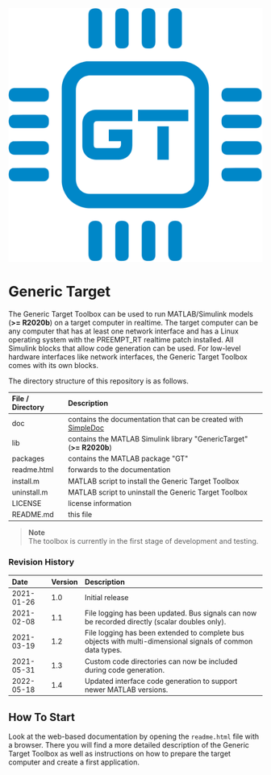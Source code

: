 ![](doc/img/icon.svg)

# Generic Target

The Generic Target Toolbox can be used to run MATLAB/Simulink models (**>= R2020b**) on a target computer in realtime.
The target computer can be any computer that has at least one network interface and has a Linux operating system with
the PREEMPT_RT realtime patch installed. All Simulink blocks that allow code generation can be used. For low-level hardware
interfaces like network interfaces, the Generic Target Toolbox comes with its own blocks.

The directory structure of this repository is as follows.

| File / Directory   | Description                                                                                                  |
| :----------------- | :----------------------------------------------------------------------------------------------------------- |
| doc                | contains the documentation that can be created with [SimpleDoc](https://github.com/RobertDamerius/SimpleDoc) |
| lib                | contains the MATLAB Simulink library "GenericTarget" (**>= R2020b**)                                         |
| packages           | contains the MATLAB package "GT"                                                                             |
| readme.html        | forwards to the documentation                                                                                |
| install.m          | MATLAB script to install the Generic Target Toolbox                                                          |
| uninstall.m        | MATLAB script to uninstall the Generic Target Toolbox                                                        |
| LICENSE            | license information                                                                                          |
| README.md          | this file                                                                                                    |


> **Note**<br>
> The toolbox is currently in the first stage of development and testing.

### Revision History
| Date        | Version  | Description                                                                                                |
| :---------- | :------- | :--------------------------------------------------------------------------------------------------------- |
| 2021-01-26  | 1.0      | Initial release                                                                                            |
| 2021-02-08  | 1.1      | File logging has been updated. Bus signals can now be recorded directly (scalar doubles only).             |
| 2021-03-19  | 1.2      | File logging has been extended to complete bus objects with multi-dimensional signals of common data types.|
| 2021-05-31  | 1.3      | Custom code directories can now be included during code generation.                                        |
| 2022-05-18  | 1.4      | Updated interface code generation to support newer MATLAB versions.                                        |


## How To Start
Look at the web-based documentation by opening the ``readme.html`` file with a browser. There you will find a more
detailed description of the Generic Target Toolbox as well as instructions on how to prepare the target computer and create
a first application.
